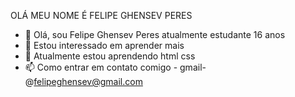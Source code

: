 OLÁ MEU NOME É FELIPE GHENSEV PERES
- 👋 Olá, sou Felipe Ghensev Peres atualmente estudante 16 anos
- 👀 Estou interessado em aprender mais
- 🌱 Atualmente estou aprendendo html css 
- 📫 Como entrar em contato comigo - gmail- @felipeghensev@gmail.com

<!---
Felipemasteer/Felipemasteer is a ✨ special ✨ repository because its `README.md` (this file) appears on your GitHub profile.
You can click the Preview link to take a look at your changes.
--->
